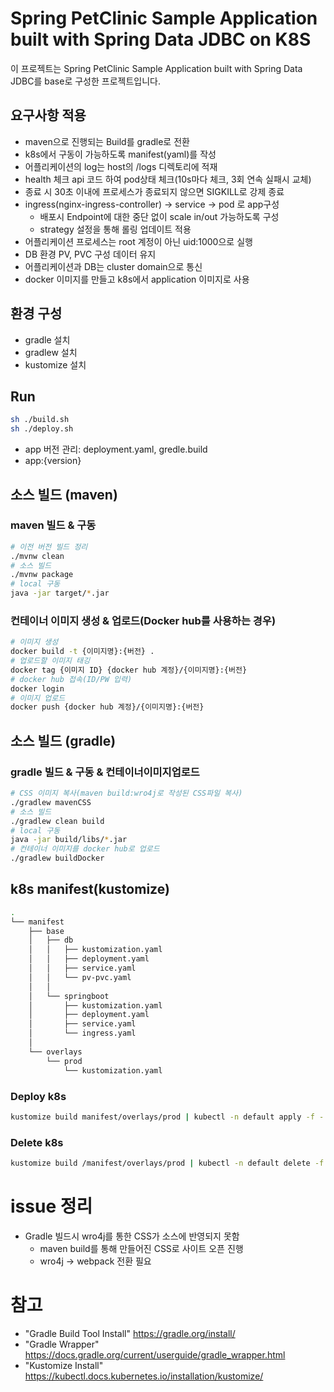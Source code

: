# Spring PetClinic Sample Application built with Spring Data JDBC on K8S

이 프로젝트는 Spring PetClinic Sample Application built with Spring Data JDBC를 base로 구성한 프로젝트입니다.

## 요구사항 적용
- maven으로 진행되는 Build를 gradle로 전환
- k8s에서 구동이 가능하도록 manifest(yaml)를 작성
- 어플리케이션의 log는 host의 /logs 디렉토리에 적재
- health 체크 api 코드 하여 pod상태 체크(10s마다 체크, 3회 연속 실패시 교체)
- 종료 시 30초 이내에 프로세스가 종료되지 않으면 SIGKILL로 강제 종료
- ingress(nginx-ingress-controller) -> service -> pod 로 app구성
    - 배포시 Endpoint에 대한 중단 없이 scale in/out 가능하도록 구성
    - strategy 설정을 통해 롤링 업데이트 적용
- 어플리케이션 프로세스는 root 계정이 아닌 uid:1000으로 실행
- DB 환경 PV, PVC 구성 데이터 유지
- 어플리케이션과 DB는 cluster domain으로 통신
- docker 이미지를 만들고 k8s에서 application 이미지로 사용

## 환경 구성
- gradle 설치
- gradlew 설치
- kustomize 설치

## Run
```bash
sh ./build.sh
sh ./deploy.sh
```
- app 버전 관리: deployment.yaml, gredle.build
- app:{version}

## 소스 빌드 (maven)
### maven 빌드 & 구동
```bash
# 이전 버전 빌드 정리
./mvnw clean
# 소스 빌드
./mvnw package
# local 구동
java -jar target/*.jar
```
### 컨테이너 이미지 생성 & 업로드(Docker hub를 사용하는 경우)
```bash
# 이미지 생성
docker build -t {이미지명}:{버전} .
# 업로드할 이미지 태깅
docker tag {이미지 ID} {docker hub 계정}/{이미지명}:{버전}
# docker hub 접속(ID/PW 입력)
docker login
# 이미지 업로드
docker push {docker hub 계정}/{이미지명}:{버전}
```

## 소스 빌드 (gradle)
### gradle 빌드 & 구동 & 컨테이너이미지업로드
```bash
# CSS 이미지 복사(maven build:wro4j로 작성된 CSS파일 복사)
./gradlew mavenCSS
# 소스 빌드
./gradlew clean build
# local 구동
java -jar build/libs/*.jar
# 컨테이너 이미지를 docker hub로 업로드
./gradlew buildDocker
```

## k8s manifest(kustomize)
```bash
.
└── manifest
    ├── base
    │   ├── db
    │   │   ├── kustomization.yaml
    │   │   ├── deployment.yaml
    │   │   ├── service.yaml
    │   │   └── pv-pvc.yaml
    │   │ 
    │   └── springboot
    │       ├── kustomization.yaml
    │       ├── deployment.yaml
    │       ├── service.yaml
    │       └── ingress.yaml
    │ 
    └── overlays
        └── prod
            └── kustomization.yaml
```
### Deploy k8s
```bash
kustomize build manifest/overlays/prod | kubectl -n default apply -f -
```

### Delete k8s
```bash
kustomize build /manifest/overlays/prod | kubectl -n default delete -f -
```

# issue 정리
- Gradle 빌드시 wro4j를 통한 CSS가 소스에 반영되지 못함
    - maven build를 통해 만들어진 CSS로 사이트 오픈 진행
    - wro4j -> webpack 전환 필요

# 참고
- "Gradle Build Tool Install" https://gradle.org/install/
- "Gradle Wrapper" https://docs.gradle.org/current/userguide/gradle_wrapper.html
- "Kustomize Install" https://kubectl.docs.kubernetes.io/installation/kustomize/